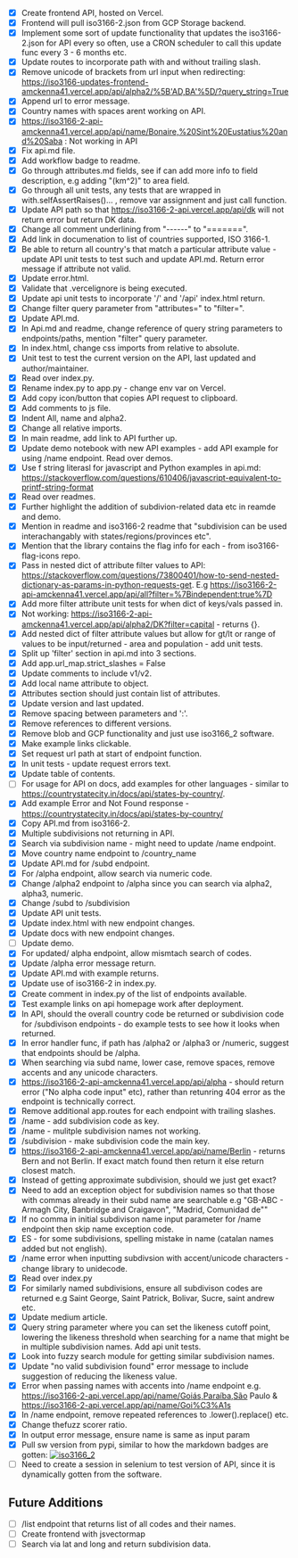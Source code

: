 - [X] Create frontend API, hosted on Vercel. 
- [X] Frontend will pull iso3166-2.json from GCP Storage backend.
- [X] Implement some sort of update functionality that updates the iso3166-2.json for API every so often, use a CRON scheduler to call this update func every 3 - 6 months etc.
- [X] Update routes to incorporate path with and without trailing slash.
- [X] Remove unicode of brackets from url input when redirecting: https://iso3166-updates-frontend-amckenna41.vercel.app/api/alpha2/%5B'AD,BA'%5D/?query_string=True
- [X] Append url to error message.
- [X] Country names with spaces arent working on API.
- [X] https://iso3166-2-api-amckenna41.vercel.app/api/name/Bonaire,%20Sint%20Eustatius%20and%20Saba : Not working in API
- [X] Fix api.md file.
- [X] Add workflow badge to readme.
- [X] Go through attributes.md fields, see if can add more info to field description, e.g adding "(km^2)" to area field.
- [X] Go through all unit tests, any tests that are wrapped in with.selfAssertRaises()... , remove var assignment and just call function.
- [X] Update API path so that https://iso3166-2-api.vercel.app/api/dk will not return error but return DK data.
- [X] Change all comment underlining from "------" to "=======".
- [X] Add link in documenation to list of countries supported, ISO 3166-1.
- [X] Be able to return all country's that match a particular attribute value - update API unit tests to test such and update API.md. Return error message if attribute not valid.
- [X] Update error.html.
- [X] Validate that .vercelignore is being executed.
- [X] Update api unit tests to incorporate '/' and '/api' index.html return.
- [X] Change filter query parameter from "attributes=" to "filter=".
- [X] Update API.md.
- [X] In Api.md and readme, change reference of query string parameters to endpoints/paths, mention "filter" query parameter.
- [X] In index.html, change css imports from relative to absolute.
- [X] Unit test to test the current version on the API, last updated and author/maintainer.
- [X] Read over index.py.
- [X] Rename index.py to app.py - change env var on Vercel.
- [X] Add copy icon/button that copies API request to clipboard.
- [X] Add comments to js file.
- [X] Indent All, name and alpha2.
- [X] Change all relative imports.
- [X] In main readme, add link to API further up.
- [X] Update demo notebook with new API examples - add API example for using /name endpoint. Read over demos.
- [X] Use f string literasl for javascript and Python examples in api.md: https://stackoverflow.com/questions/610406/javascript-equivalent-to-printf-string-format
- [X] Read over readmes.
- [X] Further highlight the addition of subdivion-related data etc in reamde and demo.
- [X] Mention in readme and iso3166-2 readme that "subdivision can be used interachangably with states/regions/provinces etc".
- [X] Mention that the library contains the flag info for each - from iso3166-flag-icons repo.
- [X] Pass in nested dict of attribute filter values to API: https://stackoverflow.com/questions/73800401/how-to-send-nested-dictionary-as-params-in-python-requests-get. E.g https://iso3166-2-api-amckenna41.vercel.app/api/all?filter=%7Bindependent:true%7D
- [X] Add more filter attribute unit tests for when dict of keys/vals passed in.
- [X] Not working: https://iso3166-2-api-amckenna41.vercel.app/api/alpha2/DK?filter=capital - returns {}.
- [X] Add nested dict of filter attribute values but allow for gt/lt or range of values to be input/returned - area and population - add unit tests.
- [X] Split up 'filter' section in api.md into 3 sections.
- [X] Add app.url_map.strict_slashes = False
- [X] Update comments to include v1/v2. 
- [X] Add local name attribute to object.
- [X] Attributes section should just contain list of attributes.
- [X] Update version and last updated.
- [X] Remove spacing between parameters and ':'.
- [X] Remove references to different versions.
- [X] Remove blob and GCP functionality and just use iso3166_2 software.
- [X] Make example links clickable.
- [X] Set request url path at start of endpoint function.
- [X] In unit tests - update request errors text.
- [X] Update table of contents.
- [ ] For usage for API on docs, add examples for other languages - similar to https://countrystatecity.in/docs/api/states-by-country/.
- [X] Add example Error and Not Found response - https://countrystatecity.in/docs/api/states-by-country/
- [X] Copy API.md from iso3166-2.
- [X] Multiple subdivisions not returning in API.
- [X] Search via subdivision name - might need to update /name endpoint.
- [X] Move country name endpoint to /country_name
- [X] Update API.md for /subd endpoint.
- [X] For /alpha endpoint, allow search via numeric code.
- [X] Change /alpha2 endpoint to /alpha since you can search via alpha2, alpha3, numeric.
- [X] Change /subd to /subdivision
- [X] Update API unit tests.
- [X] Update index.html with new endpoint changes.
- [X] Update docs with new endpoint changes.
- [ ] Update demo.
- [X] For updated/ alpha endpoint, allow mismtach search of codes.
- [X] Update /alpha error message return.
- [X] Update API.md with example returns.
- [X] Update use of iso3166-2 in index.py.
- [X] Create comment in index.py of the list of endpoints available.
- [X] Test example links on api homepage work after deployment.
- [X] In API, should the overall country code be returned or subdivision code for /subdivison endpoints - do example tests to see how it looks when returned.
- [X] In error handler func, if path has /alpha2 or /alpha3 or /numeric, suggest that endpoints should be /alpha.
- [X] When searching via subd name, lower case, remove spaces, remove accents and any unicode characters.
- [X] https://iso3166-2-api-amckenna41.vercel.app/api/alpha - should return error ("No alpha code input" etc), rather than retunring 404 error as the endpoint is technically correct. 
- [X] Remove additional app.routes for each endpoint with trailing slashes.
- [X] /name - add subdivision code as key.
- [X] /name - mulitple subdivision names not working.
- [X] /subdivision - make subdivision code the main key.
- [X] https://iso3166-2-api-amckenna41.vercel.app/api/name/Berlin - returns Bern and not Berlin. If exact match found then return it else return closest match.
- [X] Instead of getting approximate subdivision, should we just get exact?
- [X] Need to add an exception object for subdivision names so that those with commas already in their subd name are searchable e.g "GB-ABC - Armagh City, Banbridge and Craigavon", "Madrid, Comunidad de""
- [X] If no comma in initial subdivison name input parameter for /name endpoint then skip name exception code.
- [X] ES - for some subdivisions, spelling mistake in name (catalan names added but not english).
- [X] /name error when inputting subdivsion with accent/unicode characters - change library to unidecode.
- [X] Read over index.py
- [X] For similarly named subdivisions, ensure all subdivison codes are returned e.g Saint George, Saint Patrick, Bolivar, Sucre, saint andrew etc.
- [X] Update medium article.
- [X] Query string parameter where you can set the likeness cutoff point, lowering the likeness threshold when searching for a name that might be in multiple subdivision names. Add api unit tests.
- [X] Look into fuzzy search module for getting similar subdivision names.
- [X] Update "no valid subdivision found" error message to include suggestion of reducing the likeness value.
- [X] Error when passing names with accents into /name endpoint e.g. https://iso3166-2-api.vercel.app/api/name/Goiás,Paraíba,São Paulo & https://iso3166-2-api.vercel.app/api/name/Goi%C3%A1s
- [X] In /name endpoint, remove repeated references to .lower().replace() etc.
- [X] Change thefuzz scorer ratio.
- [X] In output error message, ensure name is same as input param
- [X] Pull sw version from pypi, similar to how the markdown badges are gotten: [![iso3166_2](https://img.shields.io/pypi/v/iso3166-2)](https://pypi.org/project/iso3166-2/)
- [ ] Need to create a session in selenium to test version of API, since it is dynamically gotten from the software.
<!-- >>> for d in abc.all:
...     for e in abc.all[d]:
...             if (unidecode(abc.all[d][e]["name"]).lower().replace(' ' ,'') not in new_list):
...                     new_list.append(unidecode(abc.all[d][e]["name"]).lower().replace(' ' ,''))
...             else:
...                     dup_list.append(unidecode(abc.all[d][e]["name"]).lower().replace(' ' ,'')) -->

Future Additions
----------------
- [ ] /list endpoint that returns list of all codes and their names.
- [ ] Create frontend with jsvectormap
- [ ] Search via lat and long and return subdivision data.